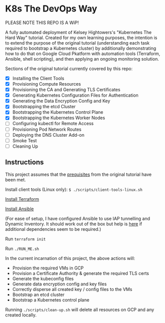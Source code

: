 # K8s The DevOps Way

PLEASE NOTE THIS REPO IS A WiP!

A fully automated deployment of Kelsey Hightowers's "Kubernetes The Hard Way" tutorial. Created for my own learning purposes, the intention is to extend the purpose of the original tutorial (understanding each task required to bootstrap a Kubernetes cluster) by additionally demonstrating how to do that on Google Cloud Pkatform with automation tools (Terraform, Ansible, shell scripting), and then applying an ongoing monitoring solution.

Sections of the original tutorial currently covered by this repo:

- [x] Installing the Client Tools
- [x] Provisioning Compute Resources
- [x] Provisioning the CA and Generating TLS Certificates
- [x] Generating Kubernetes Configuration Files for Authentication
- [x] Generating the Data Encryption Config and Key
- [x] Bootstrapping the etcd Cluster
- [x] Bootstrapping the Kubernetes Control Plane
- [x] Bootstrapping the Kubernetes Worker Nodes
- [ ] Configuring kubectl for Remote Access
- [ ] Provisioning Pod Network Routes
- [ ] Deploying the DNS Cluster Add-on
- [ ] Smoke Test
- [ ] Cleaning Up

## Instructions

This project assumes that the [prequisites](https://github.com/kelseyhightower/kubernetes-the-hard-way/blob/master/docs/01-prerequisites.md) from the original tutorial have been met.

Install client tools (Linux only): `$ ./scripts/client-tools-linux.sh`

[Install Terraform](https://developer.hashicorp.com/terraform/tutorials/aws-get-started/install-cli)

[Install Ansible](https://docs.ansible.com/ansible/latest/installation_guide/intro_installation.html)

(For ease of setup, I have configured Ansible to use IAP tunnelling and Dynamic Inventory. It should work out of the box but help is [here](https://docs.ansible.com/ansible/latest/collections/google/cloud/gcp_compute_inventory.html) if additional dependencies seem to be required.)

Run `terraform init`

Run `./RUN_ME.sh`

In the current incarnation of this project, the above actions will:

- Provision the required VMs in GCP
- Provision a Certificate Authority & generate the required TLS certs
- Generate the kubeconfig files
- Generate data encryption config and key files
- Correctly disperse all created key / config files to the VMs
- Bootstrap an etcd cluster
- Bootstrap a Kubernetes control plane

Running `./scripts/clean-up.sh` will delete all resources on GCP and any created locally.